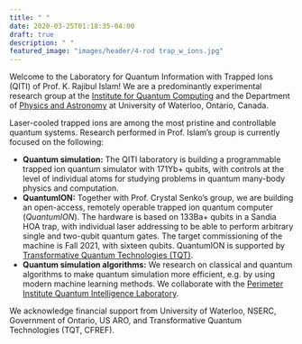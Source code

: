 ```yaml
---
title: " "
date: 2020-03-25T01:18:35-04:00
draft: true
description: " "
featured_image: "images/header/4-rod trap_w_ions.jpg"
---
```

Welcome to the Laboratory for Quantum Information with Trapped Ions (QITI) of Prof. K. Rajibul Islam! We are a predominantly experimental research group at the [Institute for Quantum Computing](https://uwaterloo.ca/institute-for-quantum-computing/) and the Department of [Physics and Astronomy](https://uwaterloo.ca/physics-astronomy/) at University of Waterloo, Ontario, Canada.

Laser-cooled trapped ions are among the most pristine and controllable quantum systems. Research performed in Prof. Islam’s group is currently focused on the following:

- **Quantum simulation:** The QITI laboratory is building a programmable trapped ion quantum simulator with 171Yb+ qubits, with controls at the level of individual atoms for studying problems in quantum many-body physics and computation.
- **QuantumION:** Together with Prof. Crystal Senko’s group, we are building an open-access, remotely operable trapped ion quantum computer (*QuantumION*). The hardware is based on 133Ba+ qubits in a Sandia HOA trap, with individual laser addressing to be able to perform arbitrary single and two-qubit quantum gates. The target commissioning of the machine is Fall 2021, with sixteen qubits. QuantumION is supported by [Transformative Quantum Technologies (TQT)](https://tqt.uwaterloo.ca/).
- **Quantum simulation algorithms:** We research on classical and quantum algorithms to make quantum simulation more efficient, e.g. by using modern machine learning methods. We collaborate with the [Perimeter Institute Quantum Intelligence Laboratory](https://www.perimeterinstitute.ca/research/research-initiatives/perimeter-institute-quantum-intelligence-lab-piquil).

We acknowledge financial support from University of Waterloo, NSERC, Government of Ontario, US ARO, and Transformative Quantum Technologies (TQT, CFREF).